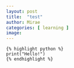 ```yaml
---
layout: post
title:  "test"
author: Mirae
categories: [ learning ]
image:
---
```


    {% highlight python %}
    print("Hello!")
    {% endhighlight %}
